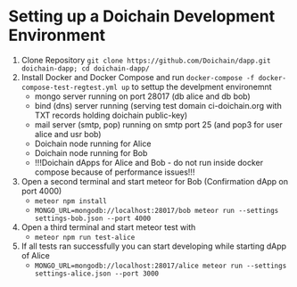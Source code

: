 # Setting up a Doichain Development Environment 

1. Clone Repository ```git clone https://github.com/Doichain/dapp.git doichain-dapp; cd doichain-dapp/```
2. Install Docker and Docker Compose and run ```docker-compose -f docker-compose-test-regtest.yml up``` to settup the develpment environemnt
    - mongo server running on port 28017 (db alice and db bob) 
    - bind (dns) server running (serving test domain ci-doichain.org with TXT records holding doichain public-key) 
    - mail server (smtp, pop) running on smtp port 25 (and pop3 for user alice and usr bob)
    - Doichain node running for Alice 
    - Doichain node running for Bob
    - !!!Doichain dApps for Alice and Bob - do not run inside docker compose because of performance issues!!!
3. Open a second terminal and start meteor for Bob (Confirmation dApp on port 4000)
    - ```meteor npm install```
    - ```MONGO_URL=mongodb://localhost:28017/bob meteor run --settings settings-bob.json --port 4000```
4. Open a third terminal and start meteor test with
    - ```meteor npm run test-alice```
5. If all tests ran successfully you can start developing while starting dApp of Alice 
    - ```MONGO_URL=mongodb://localhost:28017/alice meteor run --settings settings-alice.json --port 3000```
    